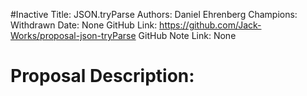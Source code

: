 #Inactive
Title: JSON.tryParse
Authors: Daniel Ehrenberg
Champions: Withdrawn
Date: None
GitHub Link: https://github.com/Jack-Works/proposal-json-tryParse
GitHub Note Link: None

# Proposal Description:
